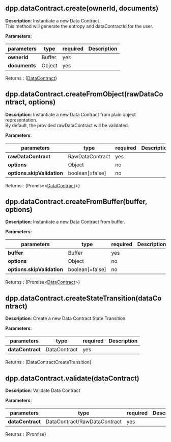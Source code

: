 ## dpp.dataContract.create(ownerId, documents)

**Description**: Instantiate a new Data Contract.   
This method will generate the entropy and dataContractId for the user. 

**Parameters**:

| parameters                   | type            | required  | Description                                            |  
|------------------------------|-----------------|-----------| -------------------------------------------------------|
| **ownerId**                  | Buffer          | yes       |                                                        |
| **documents**                | Object          | yes       |                                                        |

Returns : {[DataContract](../primitives/DataContract)}

## dpp.dataContract.createFromObject(rawDataContract, options)

**Description**: Instantiate a new Data Contract from plain object representation.   
By default, the provided rawDataContract will be validated. 

**Parameters**:

| parameters                   | type            | required | Description                                             |  
|------------------------------|-----------------|----------| --------------------------------------------------------|
| **rawDataContract**          | RawDataContract | yes      |                                                         |
| **options**                  | Object          | no       |                                                         |
| **options.skipValidation**   | boolean[=false] | no       |                                                         |

Returns : {Promise<[DataContract](../primitives/DataContract)>}

## dpp.dataContract.createFromBuffer(buffer, options)

**Description**: Instantiate a new Data Contract from buffer.

**Parameters**:

| parameters                   | type            | required | Description                                             |  
|------------------------------|-----------------|----------| --------------------------------------------------------|
| **buffer**                   | Buffer          | yes      |                                                         |
| **options**                  | Object          | no       |                                                         |
| **options.skipValidation**   | boolean[=false] | no       |                                                         |

Returns : {Promise<[DataContract](../primitives/DataContract)>}

## dpp.dataContract.createStateTransition(dataContract)

**Description**: Create a new Data Contract State Transition

**Parameters**:

| parameters                   | type            | required | Description                                             |  
|------------------------------|-----------------|----------| --------------------------------------------------------|
| **dataContract**             | DataContract    | yes      |                                                         |

Returns : {DataContractCreateTransition}

## dpp.dataContract.validate(dataContract)

**Description**: Validate Data Contract

**Parameters**:

| parameters                   | type                         | required | Description                                             |  
|------------------------------|------------------------------|----------| --------------------------------------------------------|
| **dataContract**             | DataContract/RawDataContract | yes      |                                                         |

Returns : {Promise<ValidationResult>}
